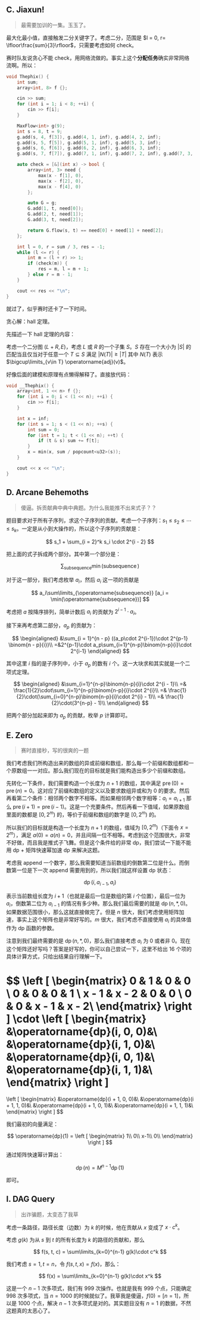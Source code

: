 ## C. Jiaxun!

> 最需要加训的一集。玉玉了。

最大化最小值，直接触发二分关键字了。考虑二分，范围是 $l = 0, r= \lfloor\frac{sum}{3}\rfloor$，只需要考虑如何 check。

赛时队友说贪心不能 check，用网络流做的。事实上这个**分配任务**确实非常网络流啊。所以：

```cpp
void Thephix() {
	int sum;
	array<int, 8> f {};

	cin >> sum;
	for (int i = 1; i < 8; ++i) {
		cin >> f[i];
	}

	MaxFlow<int> g(9);
	int s = 8, t = 9;
	g.add(s, 4, f[3]), g.add(4, 1, inf), g.add(4, 2, inf);
	g.add(s, 5, f[5]), g.add(5, 1, inf), g.add(5, 3, inf);
	g.add(s, 6, f[6]), g.add(6, 2, inf), g.add(6, 3, inf);
	g.add(s, 7, f[7]), g.add(7, 1, inf), g.add(7, 2, inf), g.add(7, 3, inf);

	auto check = [&](int x) -> bool {
		array<int, 3> need {
			max(x - f[1], 0),
			max(x - f[2], 0),
			max(x - f[4], 0)
		};

		auto G = g;
		G.add(1, t, need[0]);
		G.add(2, t, need[1]);
		G.add(3, t, need[2]);

		return G.flow(s, t) == need[0] + need[1] + need[2];
	};

	int l = 0, r = sum / 3, res = -1;
	while (l <= r) {
		int m = (l + r) >> 1;
		if (check(m)) {
			res = m, l = m + 1;
		} else r = m - 1;
	}

	cout << res << "\n";
}
```

就过了，似乎赛时还卡了一下时间。

贪心解：hall 定理。

先描述一下 hall 定理的内容：

考虑一个二分图 $(L + R, E)$，考虑 $L$ 或 $R$ 的一个子集 $S$。$S$ 存在一个大小为 $|S|$ 的匹配当且仅当对于任意一个 $T \subseteq S$ 满足 $|N(T)| \geq |T|$ 其中 $N(T)$ 表示 $\bigcup\limits_{v\in T} \operatorname{adj}(v)$。

好像后面的建模和原理有点懒得解释了。直接放代码：

```cpp
void __Thephix() {
	array<int, 1 << n> f {};
	for (int i = 0; i < (1 << n); ++i) {
		cin >> f[i];
	}

	int x = inf;
	for (int s = 1; s < (1 << n); ++s) {
		int sum = 0;
		for (int t = 1; t < (1 << n); ++t) {
			if (t & s) sum += f[t];
		}
		x = min(x, sum / popcount<u32>(s));
	}

	cout << x << "\n";
}
```

## D. Arcane Behemoths

> 傻逼。拆贡献典中典中典题。为什么我能推不出来式子？？

题目要求对于所有子序列，求这个子序列的贡献。考虑一个子序列：$s_1 \leq s_2 \leq \cdots \leq s_k$。一定是从小到大操作的，所以这个子序列的贡献是：

$$
s_1 + \sum_{i = 2}^k s_i \cdot 2^{i - 2}
$$

把上面的式子拆成两个部分。其中第一个部分是：

$$
\sum_{\operatorname{subsequence}} \min(\operatorname{subsequence})
$$

对于这一部分，我们考虑枚举 $a_i$，然后 $a_i$ 这一项的贡献是 

$$
a_i\sum\limits_{\operatorname{subsequence}} [a_i = \min(\operatorname{subsequence})]
$$

考虑把 $a$ 按降序排列，简单计数后 $a_i$ 的贡献为 $2^{i - 1}\cdot a_i$。

接下来再考虑第二部分，$a_p$ 的贡献为：

$$
\begin{aligned}
&\sum_{i = 1}^{n - p} ((a_p\cdot 2^{i-1})\cdot 2^{p-1} \binom{n - p}{i})\\
=&2^{p-1}\cdot a_p\sum_{i=1}^{n-p}\binom{n-p}{i}\cdot 2^{i-1}
\end{aligned}
$$

其中这里 $i$ 指的是子序列中，小于 $a_p$ 的数有 $i$ 个。这一大块求和其实就是一个二项式定理。

$$
\begin{aligned}
&\sum_{i=1}^{n-p}\binom{n-p}{i}\cdot 2^{i - 1}\\
=& \frac{1}{2}\cdot\sum_{i=1}^{n-p}\binom{n-p}{i}\cdot 2^{i}\\
=& \frac{1}{2}\cdot(\sum_{i=0}^{n-p}\binom{n-p}{i}\cdot 2^{i} - 1)\\
=& \frac{1}{2}\cdot(3^{n-p} - 1)\\
\end{aligned}
$$

把两个部分加起来即为 $a_p$ 的贡献，枚举 $p$ 计算即可。

## E. Zero

> 赛时直接秒，写的很爽的一题

我们考虑我们所构造出来的数组的异或前缀和数组，那么每一个前缀和数组都和一个原数组一一对应。那么我们现在的目标就是我们能构造出多少个前缀和数组。

先转化一下条件，我们需要构造一个长度为 $n + 1$ 的数组，其中满足 $\operatorname{pre}(0) = \operatorname{pre}(n) = 0$。这对应了前缀和数组的定义以及要求数组异或和为 $0$ 的要求。然后再看第二个条件：相邻两个数字不相等。而如果相邻两个数字相等：$a_i = a_{i + 1}$ 那么 $\operatorname{pre}(i + 1) = \operatorname{pre}(i - 1)$。这是一个充要条件。然后再看一下值域，如果原数组里面的数都是 $[0, 2^m)$ 的，等价于前缀和数组的数字是 $[0, 2^m)$ 的。

所以我们的目标就是构造一个长度为 $n + 1$ 的数组，值域为 $[0, 2^m)$（下面令 $x = 2^m$），满足 $a(0) = a(n) = 0$，并且间隔一位不相等。考虑到这个范围很大，非常不好做，而且我是推式子飞舞。但是这个条件给的非常 dp，我们尝试一下能不能用 dp + 矩阵快速幂加速 dp 来解决这题。

考虑我 append 一个数字，那么我需要知道当前数组的倒数第二位是什么。而倒数第一位是下一次 append 需要用到的，所以我们就这样设置 dp 状态：

$$
\operatorname{dp}(i, a_{i - 1}, a_i)
$$

表示当前数组长度为 $i + 1$（也就是最后一位是数组的第 $i$ 个位置），最后一位为 $a_i$，倒数第二位为 $a_{i - 1}$ 的情况有多少种。那么我们最后需要的就是 $\operatorname{dp}(n, *, 0)$。如果数据范围很小，那么这就直接做完了。但是 $n$ 很大，我们考虑使用矩阵加速，事实上这个矩阵也是非常好写的。$m$ 很大，我们考虑不直接使用 $a_i$ 的具体值作为 dp 函数的参数。

注意到我们最终需要的是 $\operatorname{dp}(n, *, 0)$，那么我们直接考虑 $a_i$ 为 $0$ 或者非 $0$。现在这个矩阵还好写吗？答案是好写的，你可以自己尝试一下，这里不给出 $16$ 个项的具体计算方式，只给出结果自行理解一下。

$$
\left [
\begin{matrix}
  0   &   1   &   0   &   0  \\
  0   &   0   &   0   &   1  \\
x - 1 & x - 2 &   0   &   0  \\
  0   &   0   & x - 1 & x - 2\\
\end{matrix}
\right ]
\cdot
\left [
\begin{matrix}
&\operatorname{dp}(i, 0, 0)&\\
&\operatorname{dp}(i, 1, 0)&\\
&\operatorname{dp}(i, 0, 1)&\\
&\operatorname{dp}(i, 1, 1)&\\
\end{matrix}
\right ]
=
\left [
\begin{matrix}
&\operatorname{dp}(i + 1, 0, 0)&\\
&\operatorname{dp}(i + 1, 1, 0)&\\
&\operatorname{dp}(i + 1, 0, 1)&\\
&\operatorname{dp}(i + 1, 1, 1)&\\
\end{matrix}
\right ]
$$

我们最初的向量满足：

$$
\operatorname{dp}(1) =
\left [
\begin{matrix}
1\\
0\\
x-1\\
0\\
\end{matrix}
\right ]
$$

通过矩阵快速幂计算出：

$$
\operatorname{dp}(n) = M^{n-1} \operatorname{dp}(1)
$$

即可。

## I. DAG Query

> 出诈骗题，太变态了我草

考虑一条路径，路径长度（边数）为 $k$ 的时候，他在贡献从 $x$ 变成了 $x\cdot c^k$。

考虑 $g(k)$ 为从 $s$ 到 $t$ 的所有长度为 $k$ 的路径的贡献和，那么

$$
f(s, t, c) = \sum\limits_{k=0}^{n-1} g(k)\cdot c^k
$$

我们考虑 $s = 1,t = n$，令 $f(s, t, x) = f(x)$，那么：

$$
f(x) = \sum\limits_{k=0}^{n-1} g(k)\cdot x^k
$$

这是一个 $n - 1$ 次多项式，我们有 $999$ 次操作。也就是我有 $999$ 个点，只能确定 $998$ 次多项式，当 $n = 1000$ 的时候就似了。我草我是傻逼，$f(0) = [n = 1]$，所以是 $1000$ 个点，解决 $n - 1$ 次多项式是对的。其实题目没有 $n = 1$ 的数据，不然这题真的太恶心了。
